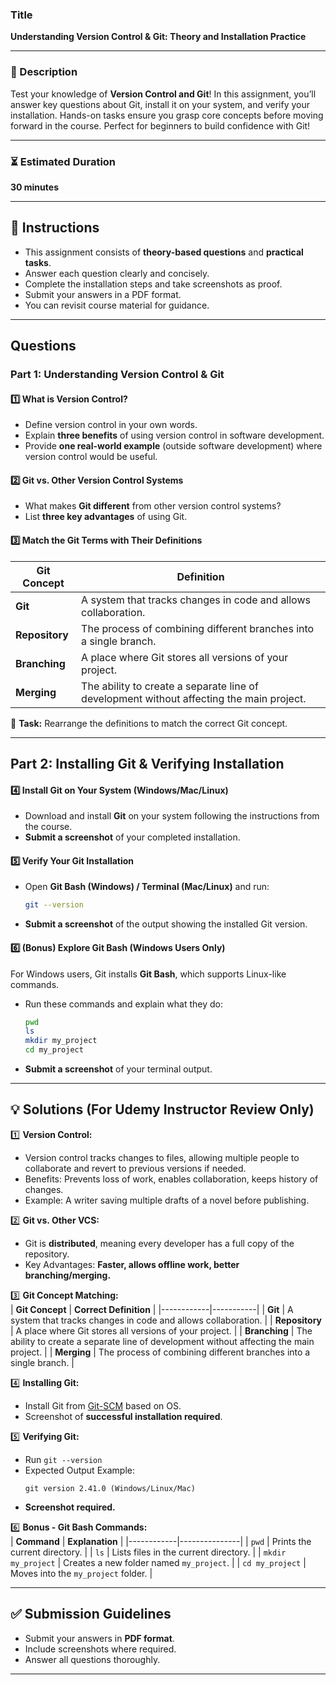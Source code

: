 ### **Title**  
**Understanding Version Control & Git: Theory and Installation Practice**  

---

### **📜 Description**  
Test your knowledge of **Version Control and Git**! In this assignment, you’ll answer key questions about Git, install it on your system, and verify your installation. Hands-on tasks ensure you grasp core concepts before moving forward in the course. Perfect for beginners to build confidence with Git!  

---

### **⏳ Estimated Duration**  
**30 minutes**  

---

## **📝 Instructions**  
- This assignment consists of **theory-based questions** and **practical tasks**.  
- Answer each question clearly and concisely.  
- Complete the installation steps and take screenshots as proof.  
- Submit your answers in a PDF format.  
- You can revisit course material for guidance.  

---

## **Questions**  

### **Part 1: Understanding Version Control & Git**  

#### **1️⃣ What is Version Control?**  
- Define version control in your own words.  
- Explain **three benefits** of using version control in software development.  
- Provide **one real-world example** (outside software development) where version control would be useful.  

#### **2️⃣ Git vs. Other Version Control Systems**  
- What makes **Git different** from other version control systems?  
- List **three key advantages** of using Git.  

#### **3️⃣ Match the Git Terms with Their Definitions**  

| **Git Concept** | **Definition** |
|------------|-----------|
| **Git** | A system that tracks changes in code and allows collaboration. |
| **Repository** | The process of combining different branches into a single branch. |
| **Branching** | A place where Git stores all versions of your project. |
| **Merging** | The ability to create a separate line of development without affecting the main project. |

📝 **Task:** Rearrange the definitions to match the correct Git concept.  

---

## **Part 2: Installing Git & Verifying Installation**  

#### **4️⃣ Install Git on Your System (Windows/Mac/Linux)**  
- Download and install **Git** on your system following the instructions from the course.  
- **Submit a screenshot** of your completed installation.  

#### **5️⃣ Verify Your Git Installation**  
- Open **Git Bash (Windows) / Terminal (Mac/Linux)** and run:  
  ```bash
  git --version
  ```  
- **Submit a screenshot** of the output showing the installed Git version.  

#### **6️⃣ (Bonus) Explore Git Bash (Windows Users Only)**  
For Windows users, Git installs **Git Bash**, which supports Linux-like commands.  
- Run these commands and explain what they do:  
  ```bash
  pwd
  ls
  mkdir my_project
  cd my_project
  ```  
- **Submit a screenshot** of your terminal output.  

---

## **💡 Solutions** (For Udemy Instructor Review Only)  

1️⃣ **Version Control:**  
- Version control tracks changes to files, allowing multiple people to collaborate and revert to previous versions if needed.  
- Benefits: Prevents loss of work, enables collaboration, keeps history of changes.  
- Example: A writer saving multiple drafts of a novel before publishing.  

2️⃣ **Git vs. Other VCS:**  
- Git is **distributed**, meaning every developer has a full copy of the repository.  
- Key Advantages: **Faster, allows offline work, better branching/merging.**  

3️⃣ **Git Concept Matching:**  
| **Git Concept** | **Correct Definition** |
|------------|-----------|
| **Git** | A system that tracks changes in code and allows collaboration. |
| **Repository** | A place where Git stores all versions of your project. |
| **Branching** | The ability to create a separate line of development without affecting the main project. |
| **Merging** | The process of combining different branches into a single branch. |

4️⃣ **Installing Git:**  
- Install Git from [Git-SCM](https://git-scm.com/downloads) based on OS.  
- Screenshot of **successful installation required**.  

5️⃣ **Verifying Git:**  
- Run `git --version`  
- Expected Output Example:  
  ```
  git version 2.41.0 (Windows/Linux/Mac)
  ```
- **Screenshot required.**  

6️⃣ **Bonus - Git Bash Commands:**  
| **Command** | **Explanation** |
|------------|---------------|
| `pwd` | Prints the current directory. |
| `ls` | Lists files in the current directory. |
| `mkdir my_project` | Creates a new folder named `my_project`. |
| `cd my_project` | Moves into the `my_project` folder. |

---

## **✅ Submission Guidelines**  
- Submit your answers in **PDF format**.  
- Include screenshots where required.  
- Answer all questions thoroughly.   

---
